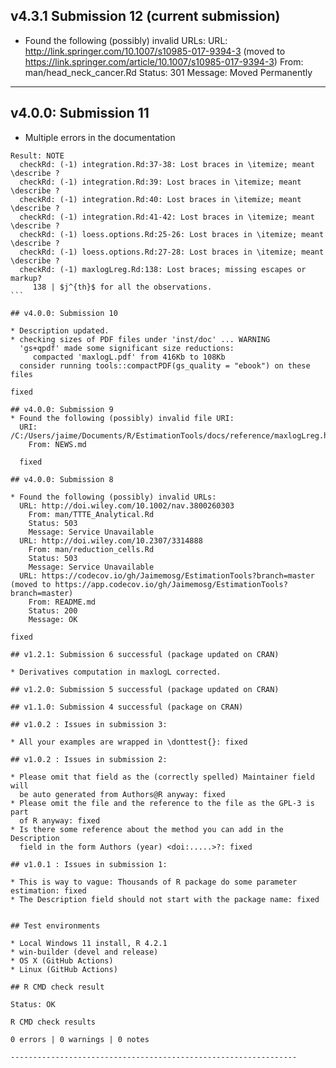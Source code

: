 ## v4.3.1 Submission 12 (current submission)
* Found the following (possibly) invalid URLs:
  URL: http://link.springer.com/10.1007/s10985-017-9394-3 (moved to https://link.springer.com/article/10.1007/s10985-017-9394-3)
    From: man/head_neck_cancer.Rd
    Status: 301
    Message: Moved Permanently

----------------------------------------------------------------
## v4.0.0: Submission 11 

* Multiple errors in the documentation
````
Result: NOTE 
  checkRd: (-1) integration.Rd:37-38: Lost braces in \itemize; meant \describe ?
  checkRd: (-1) integration.Rd:39: Lost braces in \itemize; meant \describe ?
  checkRd: (-1) integration.Rd:40: Lost braces in \itemize; meant \describe ?
  checkRd: (-1) integration.Rd:41-42: Lost braces in \itemize; meant \describe ?
  checkRd: (-1) loess.options.Rd:25-26: Lost braces in \itemize; meant \describe ?
  checkRd: (-1) loess.options.Rd:27-28: Lost braces in \itemize; meant \describe ?
  checkRd: (-1) maxlogLreg.Rd:138: Lost braces; missing escapes or markup?
     138 | $j^{th}$ for all the observations.
```

## v4.0.0: Submission 10

* Description updated.
* checking sizes of PDF files under 'inst/doc' ... WARNING
  'gs+qpdf' made some significant size reductions:
     compacted 'maxlogL.pdf' from 416Kb to 108Kb
  consider running tools::compactPDF(gs_quality = "ebook") on these files

fixed

## v4.0.0: Submission 9
* Found the following (possibly) invalid file URI:
  URI: /C:/Users/jaime/Documents/R/EstimationTools/docs/reference/maxlogLreg.html
    From: NEWS.md
    
  fixed

## v4.0.0: Submission 8

* Found the following (possibly) invalid URLs:
  URL: http://doi.wiley.com/10.1002/nav.3800260303
    From: man/TTTE_Analytical.Rd
    Status: 503
    Message: Service Unavailable
  URL: http://doi.wiley.com/10.2307/3314888
    From: man/reduction_cells.Rd
    Status: 503
    Message: Service Unavailable
  URL: https://codecov.io/gh/Jaimemosg/EstimationTools?branch=master (moved to https://app.codecov.io/gh/Jaimemosg/EstimationTools?branch=master)
    From: README.md
    Status: 200
    Message: OK

fixed

## v1.2.1: Submission 6 successful (package updated on CRAN)

* Derivatives computation in maxlogL corrected.

## v1.2.0: Submission 5 successful (package updated on CRAN)

## v1.1.0: Submission 4 successful (package on CRAN)

## v1.0.2 : Issues in submission 3:

* All your examples are wrapped in \donttest{}: fixed

## v1.0.2 : Issues in submission 2:

* Please omit that field as the (correctly spelled) Maintainer field will
  be auto generated from Authors@R anyway: fixed
* Please omit the file and the reference to the file as the GPL-3 is part
  of R anyway: fixed
* Is there some reference about the method you can add in the Description 
  field in the form Authors (year) <doi:.....>?: fixed

## v1.0.1 : Issues in submission 1:

* This is way to vague: Thousands of R package do some parameter estimation: fixed
* The Description field should not start with the package name: fixed


## Test environments

* Local Windows 11 install, R 4.2.1
* win-builder (devel and release)
* OS X (GitHub Actions)
* Linux (GitHub Actions)

## R CMD check result

Status: OK

R CMD check results

0 errors | 0 warnings | 0 notes

----------------------------------------------------------------
